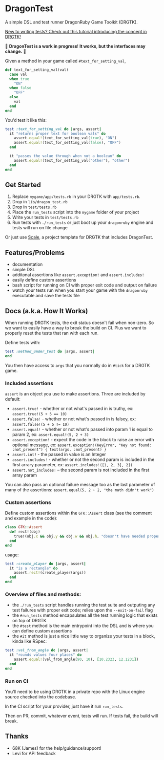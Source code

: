 # DragonTest

A simple DSL and test runner DragonRuby Game Toolkit (DRGTK).

[New to writing tests? Check out this tutorial introducing the concept in DRGTK!](https://www.dragonriders.community/recipes/testing)

🚧 **DragonTest is a work in progress! It works, but the interfaces may change.** 🚧

Given a method in your game called `#text_for_setting_val`,

``` ruby
def text_for_setting_val(val)
  case val
  when true
    "ON"
  when false
    "OFF"
  else
    val
  end
end
```

You'd test it like this:

``` ruby
test :text_for_setting_val do |args, assert|
  it "returns proper text for boolean vals" do
    assert.equal!(text_for_setting_val(true), "ON")
    assert.equal!(text_for_setting_val(false), "OFF")
  end

  it "passes the value through when not a boolean" do
    assert.equal!(text_for_setting_val("other"), "other")
  end
end
```

## Get Started

1. Replace `mygame/app/tests.rb` in your DRGTK with `app/tests.rb`.
2. Drop in `lib/dragon_test.rb`
3. Drop in `test/tests.rb`
4. Place the `run_tests` script into the `mygame` folder of your project
5. Write your tests in `test/tests.rb`
6. Run tests with `./run_tests` or just boot up your `dragonruby` engine and tests will run on file change

Or just use [Scale](https://github.com/DragonRidersUnite/scale), a project template for DRGTK that includes DragonTest.

## Features/Problems

- documentation
- simple DSL
- additonal assertions like `assert.exception!` and `assert.includes!`
- easily define custom assertions
- bash script for running on CI with proper exit code and output on failure
- watch your tests run when you start your game with the `dragonruby` executable and save the tests file

## Docs (a.k.a. How It Works)

When running DRGTK tests, the exit status doesn't fail when non-zero. So we want to easily have a way to break the build on CI. Plus we want to properly reset the tests that ran with each run.

Define tests with:

``` ruby
test :method_under_test do |args, assert|
end
```

You then have access to `args` that you normally do in `#tick` for a DRGTK game.

### Included assertions

`assert` is an object you use to make assertions. Three are included by default:

- `assert.true!` - whether or not what's passed in is truthy, ex: `assert.true!(5 + 5 == 10)`
- `assert.false!` - whether or not what's passed in is falsey, ex: `assert.false!(5 + 5 != 10)`
- `assert.equal!` - whether or not what's passed into param 1 is equal to param 2, ex: `assert.equal!(5, 2 + 3)`
- `assert.exception!` - expect the code in the block to raise an error with optional message, ex: `assert.exception!(KeyError, "Key not found: :not_present") { text(args, :not_present) }`
- `assert.int!` - the passed in value is an Integer
- `assert.includes!` - whether or not the second param is included in the first arrary parameter, ex: `assert.includes!([1, 2, 3], 2])`
- `assert.not_includes!` – the second param is not included in the first array param

You can also pass an optional failure message too as the last parameter of many of the assertions: `assert.equal(5, 2 + 2, "the math didn't work")`

### Custom assertions

Define custom assertions within the `GTK::Assert` class (see the comment and example in the code):

``` ruby
class GTK::Assert
  def rect!(obj)
    true!(obj.x && obj.y && obj.w && obj.h, "doesn't have needed properties to be a rectangle")
  end
end
```

usage:

``` ruby
test :create_player do |args, assert|
  it "is a rectangle" do
    assert.rect!(create_player(args))
  end
end
```

### Overview of files and methods:

- the `./run_tests` script handles running the test suite and outputing any test failures with proper exit code; relies upon the `--exit-on-fail` flag
- the `#run_tests` method encapsulates all the test running logic that exists on top of DRGTK
- the `#test` method is the main entrypoint into the DSL and is where you can define custom assertions
- the `#it` method is just a nice little way to organize your tests in a block, kinda like RSpec:

``` ruby
test :vel_from_angle do |args, assert|
  it "rounds values four places" do
    assert.equal!(vel_from_angle(90, 10), [10.2323, 12.1231])
  end
end
```

### Run on CI

You'll need to be using DRGTK in a private repo with the Linux engine source checked into the codebase.

In the CI script for your provider, just have it run `run_tests`.

Then on PR, commit, whatever event, tests will run. If tests fail, the build will break.

## Thanks

- 68K (James) for the help/guidance/support!
- Levi for API feedback
